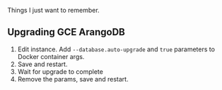 Things I just want to remember.

## Upgrading GCE ArangoDB

1. Edit instance. Add `--database.auto-upgrade` and `true` parameters to Docker container args.
2. Save and restart.
3. Wait for upgrade to complete
4. Remove the params, save and restart.

